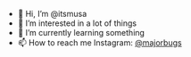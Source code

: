 - 👋 Hi, I’m @itsmusa
- 👀 I’m interested in a lot of things
- 🌱 I’m currently learning something
- 📫 How to reach me Instagram: <a href="www.instagram.com/majorbugs">@majorbugs</a>
